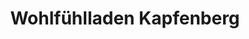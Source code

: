 ---
title: "Wohlfühlladen Kapfenberg"
url: /kapfenberg/wohlfuehlladen-kapfenberg/
shop: Lebensmittel
---
